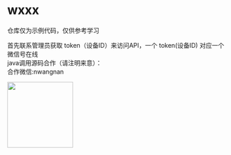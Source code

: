 # wxxx

仓库仅为示例代码，仅供参考学习


首先联系管理员获取 token（设备ID）来访问API，一个 token(设备ID) 对应一个微信号在线<br/>
java调用源码合作（请注明来意）：<br/>
合作微信:nwangnan<br/>

<img src="https://buckettest-file2.oss-cn-shanghai.aliyuncs.com/WX20201125-122159.png" width=150 height=150 />
